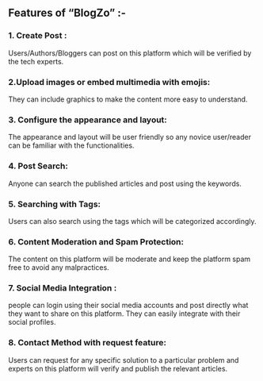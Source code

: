<h2>Features of “BlogZo” :-</h2>
<h3>1. Create Post :</h3> Users/Authors/Bloggers can post on this platform which will be verified by the tech experts.
<h3>2.Upload images or embed multimedia with emojis:</h3> They can include graphics to make the content more easy to understand.
<h3>3. Configure the appearance and layout:</h3> The appearance and layout will be user friendly so any novice user/reader can be familiar with the functionalities.
<h3>4. Post Search:</h3> Anyone can search the published articles and post using the keywords.
<h3>5. Searching with Tags:</h3> Users can also search using the tags which will be categorized accordingly.
<h3>6. Content Moderation and Spam Protection:</h3> The content on this platform will be moderate and keep the platform spam free to avoid any malpractices.
<h3>7. Social Media Integration :</h3> people can login using their social media accounts and post directly what they want to share on this platform. They can easily integrate with their social profiles.
<h3>8. Contact Method with request feature:</h3> Users can request for any specific solution to a particular problem and experts on this platform will verify and publish the relevant articles.